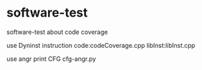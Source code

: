 # software-test
software-test about code coverage

use Dyninst instruction
code:codeCoverage.cpp
libInst:libInst.cpp

use angr print CFG
cfg-angr.py
